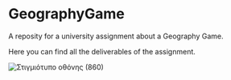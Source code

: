 # GeographyGame
A reposity for a university assignment about a Geography Game.


Here you can find all the deliverables of the assignment.

![Στιγμιότυπο οθόνης (860)](https://user-images.githubusercontent.com/56443489/148693947-d3d23e3c-0b11-4cb6-baa5-003c80ea9453.png)
